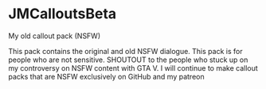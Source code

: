 # JMCalloutsBeta
My old callout pack (NSFW)

This pack contains the original and old NSFW dialogue. This pack is for people who are not sensitive. SHOUTOUT to the people who stuck up on my controversy on NSFW content with GTA V.
I will continue to make callout packs that are NSFW exclusively on GitHub and my patreon
